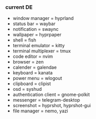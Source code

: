 ### current DE

- window manager = hyprland
- status bar = waybar
- notification = swaync
- wallpaper = hyprpaper
- shell = fish
- terminal emulator = kitty
- terminal multiplexer = tmux
- code editor = nvim
- browser = zen
- calender = galendae
- keyboard = kanata
- power menu = wlogout
- clipboard = clipist
- osd = syshud
- authentication client = gnome-polkit
- messenger = telegram-desktop
- screenshot = hyprshot, hyprshot-gui
- file manager = nemo, yazi
